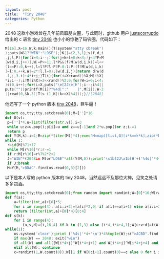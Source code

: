 ```yaml
---
layout: post
title:  "Tiny 2048"
categories: Python 
---
```



2048 这款小游戏曾在几年前风靡朋友圈，与此同时，github 用户 [justecorruptio](https://gist.github.com/justecorruptio) 给出的 c 语言 [tiny 2048](https://gist.github.com/justecorruptio/9967738) 也小小的惊艳了码农圈，代码如下：

~~~ c
M[16],X=16,W,k;main(){T(system("stty cbreak")
);puts(W&1?"WIN":"LOSE");}K[]={2,3,1};s(f,d,i
,j,l,P){for(i=4;i--;)for(j=k=l=0;k<4;)j<4?P=M
[w(d,i,j++)],W|=P>>11,l*P&&(f?M[w(d,i,k)]=l<<
(l==P):0,k++),l=l?P?l-P?P:0:l:P:(f?M[w(d,i,k)
]=l:0,++k,W|=2*!l,l=0);}w(d,i,j){return d?w(d
-1,j,3-i):4*i+j;}T(i){for(i=X+rand()%X;M[i%X]
*i;i--);i?M[i%X]=2<<rand()%2:0;for(W=i=0;i<4;
)s(0,i++);for(i=X,puts("\e[2J\e[H");i--;i%4||
puts(""))printf(M[i]?"%4d|":"    |",M[i]);W-2
||read(0,&k,3)|T(s (1,K[(k>>X)%4]));}//[2048]
~~~

他还写了一个 python 版本 [tiny 2048](https://gist.github.com/justecorruptio/9635149)，巨牛逼！

~~~ python
import os,tty;tty.setcbreak(0);M=['']*16
def G(v):
 p=['']*4;u=list(filter(str,v));i=3
 while u:z=u.pop();p[i]=u and z==u[-1]and 2*u.pop()or z;i-=1
 return p
def Y(M,k):i=1;M=zip(*[iter(M)]*4);exec'M=map([list,G][i*k==k*k],zip(*M))[::-1];i+=1;'*4;return sum(M,[])
while 1:
 r=id(M)%71+17
 while M[r%16]*r:r-=1
 if r:M[r%16]=r%7%2*2+2
 J="WIN"*(2048in M)or"LOSE"*all(Y(M,0));print'\x1b[2J\x1b[H'+('%4s|'*4+'\n')*4%tuple(M)+J
 if J:break
 M=Y(M,">BDAC".find(os.read(0,3)[2]))
~~~

以下是本人写的 python 版本的 tiny 2048，当然远远不及那位大神，见笑之处请多多包涵。

~~~ python
import os,tty;tty.setcbreak(0);from random import randint;W=[0]*16;W[randint(0,15)]=randint(1,2)*2
def f(a):
    a=filter(int,a)+[0]*5;
    for i in range(4): a[i:i+2]=[a[i]*2,0] if a[i]==a[i+1] else a[i:i+2];
    return (filter(int,a)+[0]*4)[0:4]
def s(k):
    for i in range(4):
        (u,v,d)=(i,16,4) if k in (1,3) else (i*4,i*4+4,1);W[u:v:d]=f(W[u:v:d]) if k in (1,4) else f(W[u:v:d][::-1])[::-1]
while(1):
    os.system('clear');print ('%4s|'*4+'\n')*4%tuple(W);s(">ACBD".find(os.read(0,3)[2]))
    if max(W) == 2048: exit("win")
    if all(W) and all([W[i*4+j]^W[i*4+j+1] and W[i*4+j]^W[i*4+j+4] and W[4*i+3]^W[4*i+7] for i in range(3) for j in range(3)]):exit('lost')
    elif all(W): continue
    c=randint(1,W.count(0));W[[1 if W[0:i+1].count(0)==c else 0 for i in range(16)].index(1)]=randint(1,2)*2
~~~